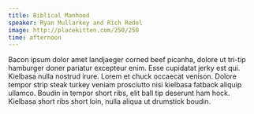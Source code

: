 ```yaml
---
title: Biblical Manhood
speaker: Ryan Mullarkey and Rich Redel
image: http://placekitten.com/250/250
time: afternoon
---
```

Bacon ipsum dolor amet landjaeger corned beef picanha, dolore ut tri-tip hamburger doner pariatur excepteur enim. Esse cupidatat jerky est qui. Kielbasa nulla nostrud irure. Lorem et chuck occaecat venison. Dolore tempor strip steak turkey veniam prosciutto nisi kielbasa fatback aliquip ullamco. Boudin in tempor short ribs, elit ball tip deserunt ham hock. Kielbasa short ribs short loin, nulla aliqua ut drumstick boudin.